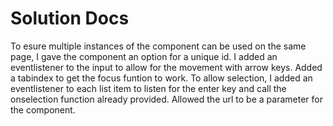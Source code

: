 # Solution Docs

<!-- Include documentation, additional setup instructions, notes etc. here -->
To esure multiple instances of the component can be used on the same page, I gave the component an option for a unique id.
I added an eventlistener to the input to allow for the movement with arrow keys. Added a tabindex to get the focus funtion to work.
To allow selection, I added an eventlistener to each list item to listen for the enter key and call the onselection function already provided.
Allowed the url to be a parameter for the component.